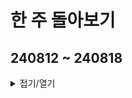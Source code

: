# 한 주 돌아보기
## 240812 ~ 240818



<details>
<summary>접기/열기</summary>

![image](https://github.com/user-attachments/assets/5380b42e-ee17-4199-83ab-1eea697eda5c)


</details>


